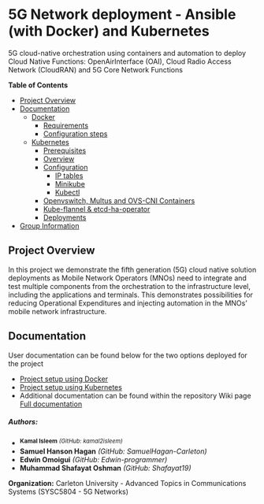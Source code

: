 # 5G Network deployment - Ansible (with Docker) and Kubernetes
5G cloud-native orchestration using containers and automation to deploy Cloud Native Functions: OpenAirInterface (OAI), Cloud Radio Access Network (CloudRAN) and 5G Core Network Functions

**Table of Contents**

- [Project Overview](#project-overview)
- [Documentation](#documentation)
    * [Docker](https://github.com/Edwin-programmer/Project5G-ansible-deployment/tree/main/Docker%20deployment)
      + [Requirements](https://github.com/Edwin-programmer/Project5G-ansible-deployment/tree/main/Docker%20deployment#requirements)
      + [Configuration steps](https://github.com/Edwin-programmer/Project5G-ansible-deployment/tree/main/Docker%20deployment#configuration-steps)
  - [Kubernetes](https://github.com/Edwin-programmer/Project5G-ansible-deployment/tree/main/Kubernetes%20deployment)
    - [Prerequisites](https://github.com/Edwin-programmer/Project5G-ansible-deployment/tree/main/Kubernetes%20deployment#prerequisites)
    - [Overview](https://github.com/Edwin-programmer/Project5G-ansible-deployment/tree/main/Kubernetes%20deployment#overview)
    - [Configuration](https://github.com/Edwin-programmer/Project5G-ansible-deployment/tree/main/Kubernetes%20deployment#configuration)
      - [IP tables](https://github.com/Edwin-programmer/Project5G-ansible-deployment/tree/main/Kubernetes%20deployment#ip-tables)
      - [Minikube](https://github.com/Edwin-programmer/Project5G-ansible-deployment/tree/main/Kubernetes%20deployment#minikube)
      - [Kubectl](https://github.com/Edwin-programmer/Project5G-ansible-deployment/tree/main/Kubernetes%20deployment#kubectl)
    - [Openvswitch, Multus and OVS-CNI Containers](https://github.com/Edwin-programmer/Project5G-ansible-deployment/tree/main/Kubernetes%20deployment#kubectl)
    - [Kube-flannel & etcd-ha-operator](https://github.com/Edwin-programmer/Project5G-ansible-deployment/tree/main/Kubernetes%20deployment#kubectl)
    - [Deployments](https://github.com/Edwin-programmer/Project5G-ansible-deployment/tree/main/Kubernetes%20deployment#Deployments)
- [Group Information](#authors)

## Project Overview

In this project we demonstrate the fifth generation (5G) cloud native solution deployments as Mobile Network Operators (MNOs) need to integrate and test multiple components from the orchestration to the infrastructure level, including the applications and terminals. This demonstrates possibilities for reducing Operational Expenditures and injecting automation in the MNOs’ mobile network infrastructure.

## Documentation

User documentation can be found below for the two options deployed for the project
- [Project setup using Docker](https://github.com/Edwin-programmer/Project5G-ansible-deployment/tree/main/Docker%20deployment/README.md)
- [Project setup using Kubernetes](https://github.com/Edwin-programmer/Project5G-ansible-deployment/tree/main/Kubernetes%20deployment/README.md)
- Additional documentation can be found within the repository Wiki page  [Full documentation](https://github.com/Edwin-programmer/Project5G-ansible-deployment/wiki)
        
##### Authors:
 
 -  <sup>**Kamal Isleem** _(GitHub: kamal2isleem)_
 -  **Samuel Hanson Hagan** _(GitHub: SamuelHagan-Carleton)_
 -  **Edwin Omoigui** _(GitHub: Edwin-programmer)_
 -  **Muhammad Shafayat Oshman** _(GitHub: Shafayat19)_</sup>

**Organization:** Carleton University - Advanced Topics in Communications Systems (SYSC5804 - 5G Networks)
